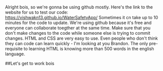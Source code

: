 Alright bois, so we're gonna be using github mostly. Here's the link to the website for us to test our code: https://vishwakn13.github.io/WaterSafetyApp/ 
Sometimes it cn take up to 10 minutes for the code to update. We're using github because it's free and everyone can collaborate toegther at the same time. Make sure that you don't make changes to the code while someone else is trying to commit changes. 
HTML and CSS are very easy to use. Even people who don't think they can code can learn quickly - I'm looking at you Brandon. The only pre-requisite to learning HTML is knowing more than 500 words in the english language.

##Let's get to work bois
